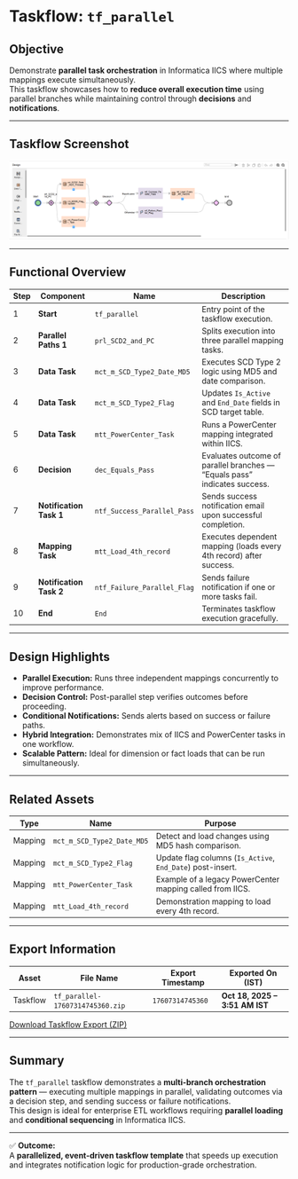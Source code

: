 # Taskflow: `tf_parallel`

## Objective
Demonstrate **parallel task orchestration** in Informatica IICS where multiple mappings execute simultaneously.  
This taskflow showcases how to **reduce overall execution time** using parallel branches while maintaining control through **decisions** and **notifications**.

---

## Taskflow Screenshot
![tf_parallel](https://github.com/s-h-a-s-h-i-k-a-n-t/iics-projects-portfolio/blob/main/CDI/taskflows/tf_parallel.png)

---

## Functional Overview

| Step | Component | Name | Description |
|------|------------|------|--------------|
| 1 | **Start** | `tf_parallel` | Entry point of the taskflow execution. |
| 2 | **Parallel Paths 1** | `prl_SCD2_and_PC` | Splits execution into three parallel mapping tasks. |
| 3 | **Data Task** | `mct_m_SCD_Type2_Date_MD5` | Executes SCD Type 2 logic using MD5 and date comparison. |
| 4 | **Data Task** | `mct_m_SCD_Type2_Flag` | Updates `Is_Active` and `End_Date` fields in SCD target table. |
| 5 | **Data Task** | `mtt_PowerCenter_Task` | Runs a PowerCenter mapping integrated within IICS. |
| 6 | **Decision** | `dec_Equals_Pass` | Evaluates outcome of parallel branches — “Equals pass” indicates success. |
| 7 | **Notification Task 1** | `ntf_Success_Parallel_Pass` | Sends success notification email upon successful completion. |
| 8 | **Mapping Task** | `mtt_Load_4th_record` | Executes dependent mapping (loads every 4th record) after success. |
| 9 | **Notification Task 2** | `ntf_Failure_Parallel_Flag` | Sends failure notification if one or more tasks fail. |
| 10 | **End** | `End` | Terminates taskflow execution gracefully. |

---

## Design Highlights

- **Parallel Execution:** Runs three independent mappings concurrently to improve performance.  
- **Decision Control:** Post-parallel step verifies outcomes before proceeding.  
- **Conditional Notifications:** Sends alerts based on success or failure paths.  
- **Hybrid Integration:** Demonstrates mix of IICS and PowerCenter tasks in one workflow.  
- **Scalable Pattern:** Ideal for dimension or fact loads that can be run simultaneously.

---

## Related Assets

| Type | Name | Purpose |
|------|------|----------|
| Mapping | `mct_m_SCD_Type2_Date_MD5` | Detect and load changes using MD5 hash comparison. |
| Mapping | `mct_m_SCD_Type2_Flag` | Update flag columns (`Is_Active`, `End_Date`) post-insert. |
| Mapping | `mtt_PowerCenter_Task` | Example of a legacy PowerCenter mapping called from IICS. |
| Mapping | `mtt_Load_4th_record` | Demonstration mapping to load every 4th record. |

---

## Export Information

| Asset | File Name | Export Timestamp | Exported On (IST) |
|--------|------------|------------------|-------------------|
| Taskflow | `tf_parallel-17607314745360.zip` | `17607314745360` | **Oct 18, 2025 – 3:51 AM IST** |

[Download Taskflow Export (ZIP)](https://raw.githubusercontent.com/s-h-a-s-h-i-k-a-n-t/iics-projects-portfolio/main/CDI/jobs_exports/tf_parallel-17607314745360.zip)

---

## Summary
The `tf_parallel` taskflow demonstrates a **multi-branch orchestration pattern** — executing multiple mappings in parallel, validating outcomes via a decision step, and sending success or failure notifications.  
This design is ideal for enterprise ETL workflows requiring **parallel loading** and **conditional sequencing** in Informatica IICS.

---

✅ **Outcome:**  
A **parallelized, event-driven taskflow template** that speeds up execution and integrates notification logic for production-grade orchestration.
